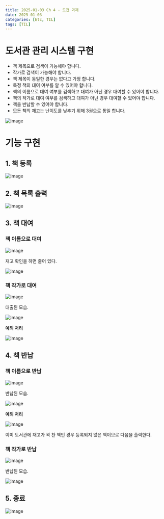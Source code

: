 ```yaml
---
title: 2025-01-03 Ch 4 - 도전 과제
date: 2025-01-03
categories: [Etc, TIL]
tags: [TIL]
---
```

# **도서관 관리 시스템 구현**

- 책 제목으로 검색이 가능해야 합니다.
- 작가로 검색이 가능해야 합니다.
- 책 제목이 동일한 경우는 없다고 가정 합니다.
- 특정 책의 대여 여부를 알 수 있어야 합니다.
- 책의 이름으로 대여 여부를 검색하고 대여가 아닌 경우 대여할 수 있어야 합니다.
- 책의 작가로 대여 여부를 검색하고 대여가 아닌 경우 대여할 수 있어야 합니다.
- 책을 반납할 수 있어야 합니다.
- 모든 책의 재고는 난이도를 낮추기 위해 3권으로 통일 합니다.

![image](https://github.com/user-attachments/assets/32e80c37-4bad-4046-b32c-1ea2ead85010)


# 기능 구현

## 1. 책 등록

![image](https://github.com/user-attachments/assets/9384e159-4c89-45a7-b14d-fd413bf34016)

## 2. 책 목록 출력

![image](https://github.com/user-attachments/assets/ff89a43f-4ff6-47c7-b090-22a65a6abca0)

## 3. 책 대여

### 책 이름으로 대여

![image](https://github.com/user-attachments/assets/f67a2095-ca1d-4e20-930c-ec54cf723e35)

재고 확인을 하면 줄어 있다.

![image](https://github.com/user-attachments/assets/3c94d647-e43c-4318-9239-457fa278a264)

### 책 작가로 대여

![image](https://github.com/user-attachments/assets/1a76f9e5-2e5c-4fd4-aa40-106c6d381950)

대출된 모습.

![image](https://github.com/user-attachments/assets/d416f44c-056c-45a7-b1ef-ca1245722da9)

**예외 처리**

![image](https://github.com/user-attachments/assets/613db02d-365d-4e5e-8abb-3020843dfe68)

## 4. 책 반납

### 책 이름으로 반납

![image](https://github.com/user-attachments/assets/137f0b85-aae2-49c9-8b64-be7bc6359c6e)

반납된 모습.

![image](https://github.com/user-attachments/assets/e3c2a954-9e97-4249-9ec8-09b390d13b21)

**예외 처리**

![image](https://github.com/user-attachments/assets/eb1c0da9-47ee-4989-b14f-121d454cdd78)

이미 도서관에 재고가 꽉 찬 책인 경우 등록되지 않은 책이므로 다음을 출력한다. 

### 책 작가로 반납

![image](https://github.com/user-attachments/assets/8018fdf0-b371-4622-97d9-032e076fec71)

반납된 모습.

![image](https://github.com/user-attachments/assets/a82e5e22-4030-4e1e-bfa3-161f64d54c95)

## 5. 종료

![image](https://github.com/user-attachments/assets/0e5ab0b9-709e-4803-954f-e8c3d84b93f9)